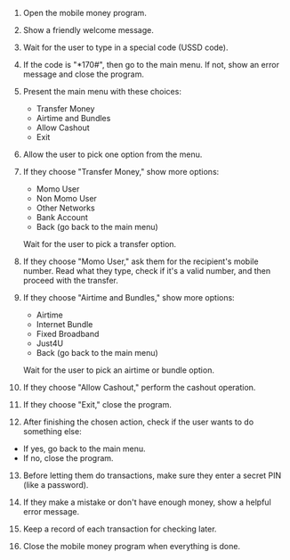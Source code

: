 1. Open the mobile money program.

2. Show a friendly welcome message.

3. Wait for the user to type in a special code (USSD code).

4. If the code is "*170#", then go to the main menu. If not, show an error message and close the program.

5. Present the main menu with these choices:
   - Transfer Money
   - Airtime and Bundles
   - Allow Cashout
   - Exit

6. Allow the user to pick one option from the menu.

7. If they choose "Transfer Money," show more options:
   - Momo User
   - Non Momo User
   - Other Networks
   - Bank Account
   - Back (go back to the main menu)

   Wait for the user to pick a transfer option.

8. If they choose "Momo User," ask them for the recipient's mobile number. Read what they type, check if it's a valid number, and then proceed with the transfer.

9. If they choose "Airtime and Bundles," show more options:
   - Airtime
   - Internet Bundle
   - Fixed Broadband
   - Just4U
   - Back (go back to the main menu)

   Wait for the user to pick an airtime or bundle option.

10. If they choose "Allow Cashout," perform the cashout operation.

11. If they choose "Exit," close the program.

12. After finishing the chosen action, check if the user wants to do something else:
   - If yes, go back to the main menu.
   - If no, close the program.

13. Before letting them do transactions, make sure they enter a secret PIN (like a password).

14. If they make a mistake or don't have enough money, show a helpful error message.

15. Keep a record of each transaction for checking later.

16. Close the mobile money program when everything is done.
